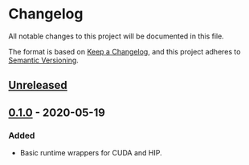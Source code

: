 # Changelog
All notable changes to this project will be documented in this file.

The format is based on [Keep a Changelog](https://keepachangelog.com/en/1.0.0/),
and this project adheres to [Semantic Versioning](https://semver.org/spec/v2.0.0.html).

## [Unreleased]

## [0.1.0] - 2020-05-19
### Added
- Basic runtime wrappers for CUDA and HIP.

[Unreleased]: https://github.com/mphowardlab/hipper/compare/v0.1.0...HEAD
[0.1.0]: https://github.com/mphowardlab/hipper/releases/tag/v0.1.0
